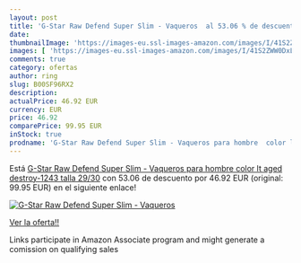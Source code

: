 ```yaml
---
layout: post
title: 'G-Star Raw Defend Super Slim - Vaqueros  al 53.06 % de descuento'
date: 
thumbnailImage: 'https://images-eu.ssl-images-amazon.com/images/I/41S2ZWW0DxL._SL200_.jpg'
images: [ 'https://images-eu.ssl-images-amazon.com/images/I/41S2ZWW0DxL._SL200_.jpg' ]
comments: true
category: ofertas
author: ring
slug: B00SF96RX2
description:
actualPrice: 46.92 EUR
currency: EUR
price: 46.92
comparePrice: 99.95 EUR
inStock: true
prodname: 'G-Star Raw Defend Super Slim - Vaqueros para hombre  color lt aged destroy-1243  talla 29/30'
---
```


Está [G-Star Raw Defend Super Slim - Vaqueros para hombre  color lt aged destroy-1243  talla 29/30](https://www.amazon.es/dp/B00SF96RX2/?tag=tolees-21) con 53.06 de descuento por 46.92 EUR (original: 99.95 EUR) en el siguiente enlace!

[![G-Star Raw Defend Super Slim - Vaqueros ](https://images-eu.ssl-images-amazon.com/images/I/41S2ZWW0DxL._SL200_.jpg)](https://www.amazon.es/dp/B00SF96RX2/?tag=tolees-21)

[Ver la oferta!!](https://www.amazon.es/dp/B00SF96RX2/?tag=tolees-21)

Links participate in Amazon Associate program and might generate a comission on qualifying sales


